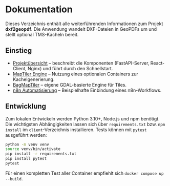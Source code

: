 # Dokumentation

Dieses Verzeichnis enthält alle weiterführenden Informationen zum Projekt **dxf2geopdf**. Die Anwendung wandelt DXF-Dateien in GeoPDFs um und stellt optional TMS-Kacheln bereit.

## Einstieg

* [Projektübersicht](overview.md) – beschreibt die Komponenten (FastAPI-Server, React-Client, Nginx) und führt durch den Schnellstart.
* [MapTiler Engine](maptiler.md) – Nutzung eines optionalen Containers zur Kachelgenerierung.
* [BagMapTiler](bagmaptiler.md) – eigene GDAL-basierte Engine für Tiles.
* [n8n Automatisierung](n8n.md) – Beispielhafte Einbindung eines n8n-Workflows.

## Entwicklung

Zum lokalen Entwickeln werden Python 3.10+, Node.js und npm benötigt. Die wichtigsten Abhängigkeiten lassen sich über `requirements.txt` bzw. `npm install` im `client`-Verzeichnis installieren. Tests können mit `pytest` ausgeführt werden:

```bash
python -m venv venv
source venv/bin/activate
pip install -r requirements.txt
pip install pytest
pytest
```

Für einen kompletten Test aller Container empfiehlt sich `docker compose up --build`.

